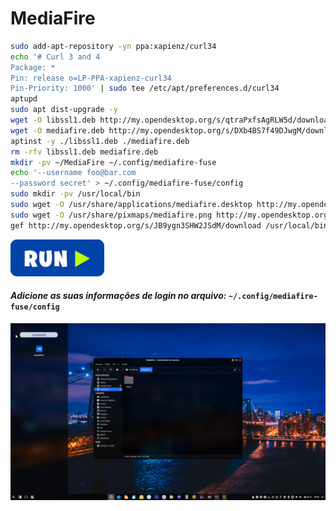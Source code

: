 # MediaFire
```bash
sudo add-apt-repository -yn ppa:xapienz/curl34
echo '# Curl 3 and 4
Package: *
Pin: release o=LP-PPA-xapienz-curl34
Pin-Priority: 1000' | sudo tee /etc/apt/preferences.d/curl34
aptupd
sudo apt dist-upgrade -y
wget -O libssl1.deb http://my.opendesktop.org/s/qtraPxfsAgRLW5d/download #update-link
wget -O mediafire.deb http://my.opendesktop.org/s/DXb4BS7f49DJwgM/download #update-link
aptinst -y ./libssl1.deb ./mediafire.deb
rm -rfv libssl1.deb mediafire.deb
mkdir -pv ~/MediaFire ~/.config/mediafire-fuse
echo '--username foo@bar.com
--password secret' > ~/.config/mediafire-fuse/config
sudo mkdir -pv /usr/local/bin
sudo wget -O /usr/share/applications/mediafire.desktop http://my.opendesktop.org/s/BnW8qPcTx789MHR/download #update-link
sudo wget -O /usr/share/pixmaps/mediafire.png http://my.opendesktop.org/s/gBok2qi752SSx32/download #update-link
gef http://my.opendesktop.org/s/JB9ygn3SHW2JSdM/download /usr/local/bin/mediafire.sh #update-link
```
[![bashrun](../images/bashrun.png)](br:mediafire)

#### _Adicione as suas informações de login no arquivo:_ `~/.config/mediafire-fuse/config`

![mediafire](../images/mediafire.png)